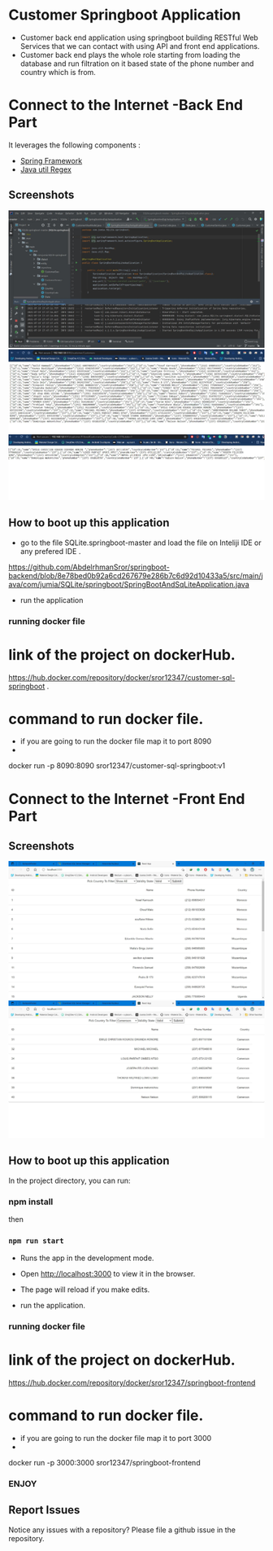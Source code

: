 # Customer Springboot Application

* Customer back end application using springboot building RESTful Web Services that we can contact with using API and  front end applications.
* Customer back end plays the whole role starting from loading the database and run filtration on it based state of the phone number and country which is from.

# Connect to the Internet -Back End Part

 It leverages the following components :

* [Spring Framework](https://spring.io/projects/spring-framework)
* [Java util Regex](https://docs.oracle.com/javase/7/docs/api/java/util/regex/package-summary.html)

 
 ## Screenshots

![Screenshot 1](screenshots/spring_app_run.JPG)
![Screenshot 2](screenshots/running_1.JPG)
![Screenshot 3](screenshots/running_2.JPG)





 
## How to boot up this application  
* go to the file SQLite.springboot-master and load the file on Inteliji IDE  or any prefered IDE .

https://github.com/AbdelrhmanSror/springboot-backend/blob/8e78bed0b92a6cd267679e286b7c6d92d10433a5/src/main/java/com/jumia/SQLite/springboot/SpringBootAndSqLiteApplication.java

* run the application

### running docker file

# link of the project on dockerHub.
  https://hub.docker.com/repository/docker/sror12347/customer-sql-springboot .
  
# command to run docker file.
* if you are going to run the docker file map it to port 8090
* 
docker run -p 8090:8090 sror12347/customer-sql-springboot:v1


# Connect to the Internet -Front End Part


 ## Screenshots

![Screenshot 1](springboot-react-frontend/screenshots/Capture.JPG)
![Screenshot 2](springboot-react-frontend/screenshots/Capture1.JPG)

## How to boot up this application  
In the project directory, you can run:
### npm install
then
### `npm run start`

* Runs the app in the development mode.
* Open [http://localhost:3000](http://localhost:3000) to view it in the browser.

* The page will reload if you make edits.
* run the application.

### running docker file

# link of the project on dockerHub.
https://hub.docker.com/repository/docker/sror12347/springboot-frontend
  
# command to run docker file.
* if you are going to run the docker file map it to port 3000
* 
docker run -p 3000:3000 sror12347/springboot-frontend

### ENJOY

## Report Issues
Notice any issues with a repository? Please file a github issue in the repository.
